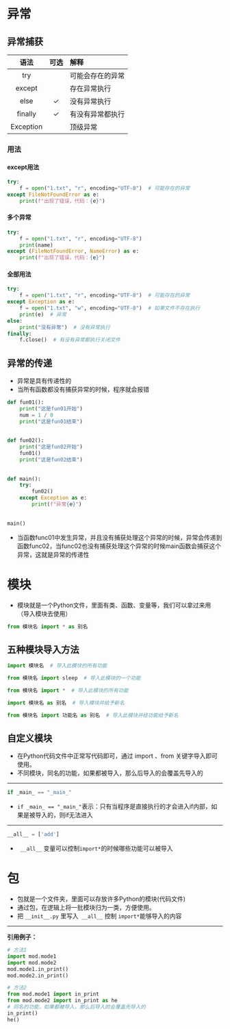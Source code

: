 # 异常
## 异常捕获
|    语法     | 可选 | 解释       |  
|:---------:|:--:|:---------|  
|    try    |    | 可能会存在的异常 |  
|  except   |    | 存在异常执行   |  
|   else    | ✓  | 没有异常执行   |  
|  finally  | ✓  | 有没有异常都执行 |
| Exception |    | 顶级异常     |
### 用法
#### except用法
```python
try:  
    f = open("1.txt", "r", encoding="UTF-8")  # 可能存在的异常  
except FileNotFoundError as e:  
    print(f"出现了错误，代码：{e}")
```
#### 多个异常
```python
try:  
    f = open("1.txt", "r", encoding="UTF-8")  
    print(name)  
except (FileNotFoundError, NameError) as e:  
    print(f"出现了错误，代码：{e}")
```
#### 全部用法
```python
try:  
    f = open("1.txt", "r", encoding="UTF-8")  # 可能存在的异常  
except Exception as e:  
    f = open("1.txt", "w", encoding="UTF-8")  # 如果文件不存在执行  
    print(e)  # 异常  
else:  
    print("没有异常")  # 没有异常执行  
finally:  
    f.close()  # 有没有异常都执行关闭文件
```
## 异常的传递
- 异常是具有传递性的
- 当所有函数都没有捕获异常的时候，程序就会报错
```python
def fun01():  
    print("这是fun01开始")  
    num = 1 / 0  
    print("这是fun01结束")  
  
  
def fun02():  
    print("这是fun02开始")  
    fun01()  
    print("这是fun02结束")  
  
  
def main():  
    try:  
        fun02()  
    except Exception as e:  
        print(f"异常{e}")  
  
  
main()
```
- 当函数func01中发生异常，并且没有捕获处理这个异常的时候，异常会传递到函数func02，当func02也没有捕获处理这个异常的时候main函数会捕获这个异常，这就是异常的传递性

# 模块
- 模块就是一个Python文件，里面有类、函数、变量等，我们可以拿过来用（导入模块去使用）
```python
from 模块名 import * as 别名
```
## 五种模块导入方法
```python
import 模块名  # 导入此模块的所有功能

from 模块名 import sleep  # 导入此模块的一个功能

from 模块名 import *  # 导入此模块的所有功能

import 模块名 as 别名  # 导入模块并给予新名

from 模块名 import 功能名 as 别名  # 导入此模块并给功能给予新名
```
## 自定义模块
- 在Python代码文件中正常写代码即可，通过 import 、from 关键字导入即可使用。
- 不同模块，同名的功能，如果都被导入，那么后导入的会覆盖先导入的
---
```python
if _main_ == "_main_"
```
- `if _main_ == "_main_"`表示：只有当程序是直接执行的才会进入if内部，如果是被导入的，则if无法进入
---
```python
__all__ = ['add']
```
 - ` __all__`  变量可以控制`import*`的时候哪些功能可以被导入
# 包
- 包就是一个文件夹，里面可以存放许多Python的模块(代码文件)
- 通过包，在逻辑上将一批模块归为一类，方便使用。
- 把 `__init__.py` 里写入` __all__` 控制 `import*`能够导入的内容
---
**引用例子：**
```python
# 方法1  
import mod.mode1  
import mod.mode2  
mod.mode1.in_print()  
mod.mode2.in_print()  
```

```python
# 方法2  
from mod.mode1 import in_print  
from mod.mode2 import in_print as he  
# 同名的功能，如果都被导入，那么后导入的会覆盖先导入的  
in_print()  
he()
```
